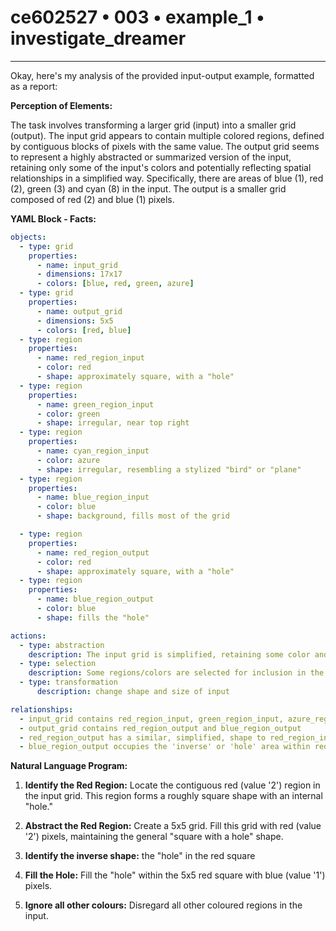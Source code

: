 # ce602527 • 003 • example_1 • investigate_dreamer

---
Okay, here's my analysis of the provided input-output example, formatted as a report:

**Perception of Elements:**

The task involves transforming a larger grid (input) into a smaller grid (output). The input grid appears to contain multiple colored regions, defined by contiguous blocks of pixels with the same value. The output grid seems to represent a highly abstracted or summarized version of the input, retaining only some of the input's colors and potentially reflecting spatial relationships in a simplified way. Specifically, there are areas of blue (1), red (2), green (3) and cyan (8) in the input. The output is a smaller grid composed of red (2) and blue (1) pixels.

**YAML Block - Facts:**



```yaml
objects:
  - type: grid
    properties:
      - name: input_grid
      - dimensions: 17x17
      - colors: [blue, red, green, azure]
  - type: grid
    properties:
      - name: output_grid
      - dimensions: 5x5
      - colors: [red, blue]
  - type: region
    properties:
      - name: red_region_input
      - color: red
      - shape: approximately square, with a "hole"
  - type: region
    properties:
      - name: green_region_input
      - color: green
      - shape: irregular, near top right
  - type: region
    properties:
      - name: cyan_region_input
      - color: azure
      - shape: irregular, resembling a stylized "bird" or "plane"
  - type: region
    properties:
      - name: blue_region_input
      - color: blue
      - shape: background, fills most of the grid

  - type: region
    properties:
      - name: red_region_output
      - color: red
      - shape: approximately square, with a "hole"
  - type: region
    properties:
      - name: blue_region_output
      - color: blue
      - shape: fills the "hole"

actions:
  - type: abstraction
    description: The input grid is simplified, retaining some color and shape information.
  - type: selection
    description: Some regions/colors are selected for inclusion in the output.
  - type: transformation
      description: change shape and size of input

relationships:
  - input_grid contains red_region_input, green_region_input, azure_region_input and blue_region_input
  - output_grid contains red_region_output and blue_region_output
  - red_region_output has a similar, simplified, shape to red_region_input.
  - blue_region_output occupies the 'inverse' or 'hole' area within red_region_output
```



**Natural Language Program:**

1.  **Identify the Red Region:** Locate the contiguous red (value '2') region in the input grid. This region forms a roughly square shape with an internal "hole."

2.  **Abstract the Red Region:** Create a 5x5 grid. Fill this grid with red (value '2') pixels, maintaining the general "square with a hole" shape.

3.  **Identify the inverse shape:** the "hole" in the red square

4.  **Fill the Hole:** Fill the "hole" within the 5x5 red square with blue (value '1') pixels.

5. **Ignore all other colours:** Disregard all other coloured regions in the input.

